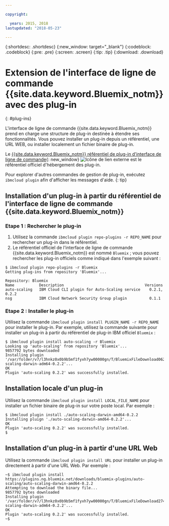 ```yaml
---

copyright:

  years: 2015, 2018
lastupdated: "2018-05-23"

---
```


{:shortdesc: .shortdesc}
{:new_window: target="_blank"}
{:codeblock: .codeblock}
{:pre: .pre}
{:screen: .screen}
{:tip: .tip}
{:download: .download}

# Extension de l'interface de ligne de commande {{site.data.keyword.Bluemix_notm}} avec des plug-in
{: #plug-ins}

L'interface de ligne de commande {{site.data.keyword.Bluemix_notm}} prend en charge une structure de plug-in destinée à étendre ses fonctionnalités. Vous pouvez installer un plug-in depuis un référentiel, une URL WEB, ou installer localement un fichier binaire de plug-in.

Le [{{site.data.keyword.Bluemix_notm}} référentiel de plug-in d'interface de ligne de commande](http://clis.ng.bluemix.net/ui/repository.html#bluemix-plugins){: new_window} ![Icône de lien externe](../../../icons/launch-glyph.svg) est le référentiel officiel d'hébergement des plug-in.

Pour explorer d'autres commandes de gestion de plug-in, exécutez `ibmcloud plugin` afin d'afficher les messages d'aide.
{: tip}

## Installation d'un plug-in à partir du référentiel de l'interface de ligne de commande {{site.data.keyword.Bluemix_notm}}

### Etape 1 : Rechercher le plug-in

1. Utilisez la commande `ibmcloud plugin repo-plugins -r REPO_NAME` pour rechercher un plug-in dans le référentiel.
2. Le référentiel officiel de l'interface de ligne de commande {{site.data.keyword.Bluemix_notm}} est nommé `Bluemix` ; vous pouvez rechercher les plug-in officiels comme indiqué dans l'exemple suivant :

  ```
  $ ibmcloud plugin repo-plugins -r Bluemix
  Getting plug-ins from repository 'Bluemix'...

  Repository: Bluemix
  Name           Description                                    Versions
  auto-scaling   IBM Cloud CLI plugin for Auto-Scaling service    0.2.1, 0.2.2
  nsg            IBM Cloud Network Security Group plugin          0.1.1

  ```

### Etape 2 : Installer le plug-in

Utilisez la commande `ibmcloud plugin install PLUGIN_NAME -r REPO_NAME` pour installer le plug-in. Par exemple, utilisez la commande suivante pour installer un plug-in à partir du référentiel de plug-in IBM officiel `Bluemix` :

  ```
  $ ibmcloud plugin install auto-scaling -r Bluemix
  Looking up 'auto-scaling' from repository 'Bluemix'...
  9857792 bytes downloaded
  Installing plugin '/var/folder/v7/l3hnkz0x0b9b5mf1fyxh7yw00000gn/T/BluemixFileDownload062468676/auto-scaling-darwin-adm64-0.2.2'...
  OK
  Plugin 'auto-scaling 0.2.2' was successfully installed.
  ```

## Installation locale d'un plug-in

Utilisez la commande `ibmcloud plugin install LOCAL_FILE_NAME` pour installer un fichier binaire de plug-in sur votre poste local. Par exemple :

  ```
  $ ibmcloud plugin install ./auto-scaling-darwin-amd64-0.2.2
  Installing pluign './auto-scaling-darwin-amd64-0.2.2'...
  OK
  Plugin 'auto-scaling 0.2.2' was successfully installed.
  $
  ```

## Installation d'un plug-in à partir d'une URL Web

Utilisez la commande `ibmcloud plugin install URL` pour installer un plug-in directement à partir d'une URL Web. Par exemple :

  ```
  ~$ ibmcloud plugin install https://plugins.ng.bluemix.net/downloads/bluemix-plugins/auto-scaling/auto-scaling-darwin-amd64-0.2.2
  Attempting to download the binary file...
  9857792 bytes downloaded
  Installing plugin '/var/folder/v7/l3hnkz0x0b9b5mf1fyxh7yw00000gn/T/BluemixFileDownload274645142/auto-scaling-darwin-adm64-0.2.2'...
  OK
  Plugin 'auto-scaling 0.2.2' was successfully installed.
  ~$
  ```
